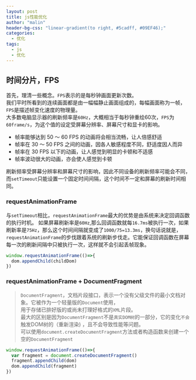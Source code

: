 ```yaml
---
layout: post
title: js性能优化
author: "malin"
header-bg-css: "linear-gradient(to right, #5cadff, #09EF46);"
categories:
  - 优化
tags:
  - js
  - 优化
---
```


## 时间分片，FPS

首先，理清一些概念。`FPS`表示的是每秒钟画面更新次数。  
我们平时所看到的连续画面都是由一幅幅静止画面组成的，每幅画面称为一帧，`FPS`是描述帧变化速度的物理量。  
大多数电脑显示器的刷新频率是`60Hz`，大概相当于每秒钟重绘60次，`FPS`为`60frame/s`，为这个值的设定受屏幕分辨率、屏幕尺寸和显卡的影响。  

- 帧率能够达到 50 ～ 60 FPS 的动画将会相当流畅，让人倍感舒适
- 帧率在 30 ～ 50 FPS 之间的动画，因各人敏感程度不同，舒适度因人而异
- 帧率在 30 FPS 以下的动画，让人感觉到明显的卡顿和不适感
- 帧率波动很大的动画，亦会使人感觉到卡顿

刷新频率受屏幕分辨率和屏幕尺寸的影响，因此不同设备的刷新频率可能会不同，而`setTimeout`只能设置一个固定时间间隔，这个时间不一定和屏幕的刷新时间相同。

### requestAnimationFrame

与`setTimeout`相比，`requestAnimationFrame`最大的优势是由系统来决定回调函数的执行时机。
如果屏幕刷新率是`60Hz`,那么回调函数就每`16.7ms`被执行一次，如果刷新率是`75Hz`，那么这个时间间隔就变成了`1000/75=13.3ms`，换句话说就是，  `requestAnimationFrame`的步伐跟着系统的刷新步伐走。它能保证回调函数在屏幕每一次的刷新间隔中只被执行一次，这样就不会引起丢帧现象。

```js
window.requestAnimationFrame(()=>{
  dom.appendChild(childDom)
})
```

### requestAnimationFrame + DocumentFragment

> `DocumentFragment`，文档片段接口，表示一个没有父级文件的最小文档对象。它被作为一个轻量版的`Document`使用，  
> 用于存储已排好版的或尚未打理好格式的`XML`片段。  
> 最大的区别是因为`DocumentFragment`不是`真实DOM树`的一部分，它的变化`不会`触发DOM树的（重新渲染) ，且不会导致性能等问题。  
> 可以使用`document.createDocumentFragment`方法或者构造函数来创建一个空的`DocumentFragment`  

```js
window.requestAnimationFrame(()=>{
  var fragment = document.createDocumentFragment()
  fragment.appendChild(dom)
  dom.appendChild(fragment)
})
```